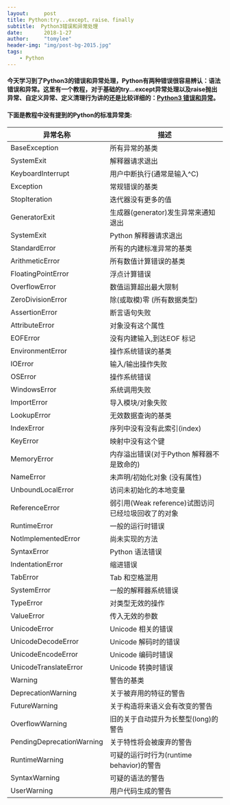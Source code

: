 ```yaml
---
layout:     post
title: Python:try...except、raise、finally
subtitle:  Python3错误和异常处理
date:       2018-1-27
author:     "tomylee"
header-img: "img/post-bg-2015.jpg"
tags:
    - Python
---
```


#### 今天学习到了Python3的错误和异常处理，Python有两种错误很容易辨认：语法错误和异常。这里有一个教程，对于基础的try...except异常处理以及raise抛出异常、自定义异常、定义清理行为讲的还是比较详细的：[Python3 错误和异常](http://www.runoob.com/python3/python3-errors-execptions.html)。

#### 下面是教程中没有提到的Python的标准异常类:

|异常名称	|描述|
|---|---|
|BaseException|	所有异常的基类|
|SystemExit|	解释器请求退出|
|KeyboardInterrupt|	用户中断执行(通常是输入^C)|
|Exception	|常规错误的基类|
|StopIteration|	迭代器没有更多的值|
|GeneratorExit|	生成器(generator)发生异常来通知退出|
|SystemExit	|Python 解释器请求退出|
|StandardError|	所有的内建标准异常的基类|
|ArithmeticError|	所有数值计算错误的基类|
|FloatingPointError|	浮点计算错误|
|OverflowError|	数值运算超出最大限制|
|ZeroDivisionError	|除(或取模)零 (所有数据类型)|
|AssertionError|	断言语句失败|
|AttributeError	|对象没有这个属性|
|EOFError	|没有内建输入,到达EOF 标记|
|EnvironmentError|	操作系统错误的基类|
|IOError	|输入/输出操作失败|
|OSError|	操作系统错误|
|WindowsError|	系统调用失败|
|ImportError|	导入模块/对象失败|
|LookupError	|无效数据查询的基类|
|IndexError	|序列中没有没有此索引(index)|
|KeyError	|映射中没有这个键|
|MemoryError|	内存溢出错误(对于Python 解释器不是致命的)|
|NameError|未声明/初始化对象 (没有属性)|
|UnboundLocalError|	访问未初始化的本地变量|
|ReferenceError	|弱引用(Weak reference)试图访问已经垃圾回收了的对象|
|RuntimeError	|一般的运行时错误|
|NotImplementedError	|尚未实现的方法|
|SyntaxError|	Python 语法错误|
|IndentationError	|缩进错误|
|TabError|	Tab 和空格混用|
|SystemError	|一般的解释器系统错误|
|TypeError	|对类型无效的操作|
|ValueError	|传入无效的参数|
|UnicodeError|	Unicode 相关的错误|
|UnicodeDecodeError	|Unicode 解码时的错误|
|UnicodeEncodeError	|Unicode 编码时错误|
|UnicodeTranslateError	|Unicode 转换时错误|
|Warning|	警告的基类|
|DeprecationWarning	|关于被弃用的特征的警告|
|FutureWarning	|关于构造将来语义会有改变的警告|
|OverflowWarning	|旧的关于自动提升为长整型(long)的警告|
|PendingDeprecationWarning	|关于特性将会被废弃的警告|
|RuntimeWarning	|可疑的运行时行为(runtime behavior)的警告|
|SyntaxWarning|	可疑的语法的警告|
|UserWarning|	用户代码生成的警告|
